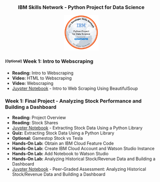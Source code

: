 <div align="center">
    <h3>IBM Skills Network - Python Project for Data Science</h3>
        <img src="/Python_Project_for_Data_Science.png" alt="Badge" style="width:23%">
</div>

### <sub><sup>[Optional]</sup></sub> Week 1: Intro to Webscraping
- <b>Reading:</b> Intro to Webscraping 
- <b>Video:</b> HTML to Webscraping 
- <b>Video:</b> Webscraping 
- [Juypter Notebook](https://www.google.com) - Intro to Web Scraping Using BeautifulSoup

### Week 1: Final Project - Analyzing Stock Performance and Building a Dashboard
- <b>Reading:</b> Project Overview 
- <b>Reading:</b> Stock Shares 
- [Juypter Notebook](https://www.google.com) - Extracting Stock Data Using a Python Library
- <b>Quiz:</b> Extracting Stock Data Using a Python Library 
- <b>Optional:</b> Gamestop Stock vs Tesla
- <b>Hands-On Lab:</b> Obtain an IBM Cloud Feature Code 
- <b>Hands-On Lab:</b> Create IBM Cloud Account and Watson Studio Instance
- <b>Hands-On Lab:</b> Add Notebook to Watson Studio
- <b>Hands-On Lab:</b> Analyzing Historical Stock/Revenue Data and Building a Dashboard
- [Juypter Notebook](https://github.com/c-qe/IBM-Skills-Network---Python-Project-for-Data-Science/blob/b77c5b6d2a24d49290bd22e6b01161cfcbb3f426/04.Final%20Assessment:%20Analyzing%20Historical%20Stock-Revenue%20Data%20and%20Building%20a%20Dashboard/Final%20Assignment%20-%20Extracting%20and%20Visualising%20Stock%20Data.ipynb) - Peer-Graded Assessment: Analyzing Historical Stock/Revenue Data and Building a Dashboard 

